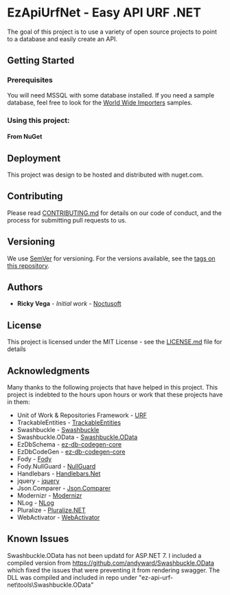 # EzApiUrfNet - Easy API URF .NET

The goal of this project is to use a variety of open source projects to point to a database and easily create an API.

## Getting Started

### Prerequisites
You will need MSSQL with some database installed.  If you need a sample database,  feel free to look for the [World Wide Importers](https://github.com/Microsoft/sql-server-samples/releases/tag/wide-world-importers-v1.0) samples.

### Using this project:

####  From NuGet

## Deployment

This project was design to be hosted and distributed with nuget.com.

## Contributing

Please read [CONTRIBUTING.md](https://gist.github.com/rvegajr/651875c08acb76009e563db128f33e7e) for details on our code of conduct, and the process for submitting pull requests to us.

## Versioning

We use [SemVer](http://semver.org/) for versioning. For the versions available, see the [tags on this repository](https://github.com/rvegajr/tags). 

## Authors

* **Ricky Vega** - *Initial work* - [Noctusoft](https://github.com/rvegajr)

## License

This project is licensed under the MIT License - see the [LICENSE.md](LICENSE.md) file for details

## Acknowledgments

Many thanks to the following projects that have helped in this project.  This project is indebted to the hours upon hours or work that these projects have in them:
* Unit of Work & Repositories Framework - [URF](https://github.com/urfnet/URF.NET)
* TrackableEntities - [TrackableEntities](https://github.com/TrackableEntities)
* Swashbuckle - [Swashbuckle](https://github.com/domaindrivendev/Swashbuckle)
* Swashbuckle.OData - [Swashbuckle.OData](https://github.com/andyward/Swashbuckle.OData)
* EzDbSchema - [ez-db-codegen-core](https://github.com/rvegajr/ez-db-schema)
* EzDbCodeGen - [ez-db-codegen-core](https://github.com/rvegajr/ez-db-codegen-core)
* Fody - [Fody](https://github.com/Fody/Fody)
* Fody.NullGuard - [NullGuard](https://github.com/Fody/NullGuard)
* Handlebars - [Handlebars.Net](https://github.com/rexm/Handlebars.Net)
* jquery - [jquery](http://jquery.com/)
* Json.Comparer - [Json.Comparer](https://github.com/rvegajr/Json.Comparer)
* Modernizr - [Modernizr](https://modernizr.com/)
* NLog - [NLog](https://nlog-project.org/)
* Pluralize - [Pluralize.NET](https://github.com/sarathkcm/Pluralize.NET)
* WebActivator - [WebActivator](https://github.com/davidebbo/WebActivator)

## Known Issues

Swashbuckle.OData has not been updatd for ASP.NET 7.  I included a compiled version from https://github.com/andyward/Swashbuckle.OData which fixed the issues that were preventing it from rendering swagger.
The DLL was compiled and included in repo under "ez-api-urf-net\tools\Swashbuckle.OData"
